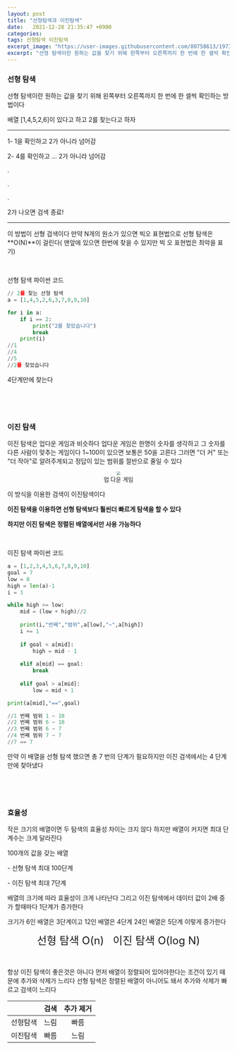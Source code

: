```yaml
---
layout: post
title: "선형탐색과 이진탐색"
date:   2021-12-28 21:35:47 +0900
categories:
tags: 선형탐색 이진탐색
excerpt_image: "https://user-images.githubusercontent.com/80758613/197390254-20122003-c8bc-4642-af18-b76da0e8b6cb.jpg"
excerpt: "선형 탐색이란 원하는 값을 찾기 위해 왼쪽부터 오른쪽까지 한 번에 한 셀씩 확인하는 방법이다 "
---
```


### **선형 탐색**

선형 탐색이란 원하는 값을 찾기 위해 왼쪽부터 오른쪽까지 한 번에 한 셀씩 확인하는 방법이다 

배열 [1,4,5,2,6]이 있다고 하고 2를 찾는다고 하자

---

1- 1을 확인하고 2가 아니라 넘어감

2- 4를 확인하고 ... 2가 아니라 넘어감

.

.

.

2가 나오면 검색 종료!

---

이 방법이 선형 검색이다 만약 N개의 원소가 있으면 빅오 표현법으로 선형 탐색은 **O(N)**이 걸린다( 맨앞에 있으면 한번에 찾을 수 있지만 빅 오 표현법은 최악을 표기)

&nbsp;

선형 탐색 파이썬 코드

``` python
// 2를 찾는 선형 탐색
a = [1,4,5,2,6,3,7,8,9,10]

for i in a:
    if i == 2:
        print("2를 찾았습니다")
        break
    print(i)
//1
//4
//5
//2를 찾았습니다
```

4단계만에 찾는다

&nbsp;

&nbsp;

### **이진 탐색**

이진 탐색은 업다운 게임과 비슷하다 업다운 게임은 한명이 숫자를 생각하고 그 숫자를 다른 사람이 맞추는 게임이다 1~100이 있으면 보통은 50을 고른다 그러면 "더 커" 또는 "더 작아"로 알려주게되고 정답이 있는 범위를 절반으로 줄일 수 있다 

<center>
<img src="https://user-images.githubusercontent.com/80758613/197390254-20122003-c8bc-4642-af18-b76da0e8b6cb.jpg" style="zoom:50%;">
</center>

<center><font size="2em">업 다운 게임</font></center>

이 방식을 이용한 검색이 이진탐색이다

**이진 탐색을 이용하면 선형 탐색보다 훨씬더 빠르게 탐색을 할 수 있다**

**하지만 이진 탐색은 정렬된 배열에서만 사용 가능하다**

&nbsp;



이진 탐색 파이썬 코드

``` python
a = [1,2,3,4,5,6,7,8,9,10]
goal = 7
low = 0
high = len(a)-1
i = 1

while high >= low:
    mid = (low + high)//2
    
    print(i,"번째","범위",a[low],"~",a[high])
    i += 1
    
    if goal < a[mid]:
        high = mid - 1
        
    elif a[mid] == goal:
        break
        
    elif goal > a[mid]:
        low = mid + 1

print(a[mid],"==",goal)

//1 번째 범위 1 ~ 10
//2 번째 범위 6 ~ 10
//3 번째 범위 6 ~ 7
//4 번째 범위 7 ~ 7
//7 == 7
```

만약 이 배열을 선형 탐색 했으면 총 7 번의 단계가 필요하지만 이진 검색에서는 4 단계만에 찾아냈다

&nbsp;

&nbsp;

### **효율성**

작은 크기의 배열이면 두 탐색의 효율성 차이는 크지 않다 하지만 배열이 커지면 최대 단계수는 크게 달라진다

100개의 값을 갖는 배열

\- 선형 탐색 최대 100단계

\- 이진 탐색 최대 7단계

배열의 크기에 따라 효율성이 크게 나타난다 그리고 이진 탐색에서 데이터 값이 2배 증가 할때마다 1단계가 증가한다

크기가 6인 배열은 3단계이고 12인 배열은 4단계 24인 배열은 5단계 이렇게 증가한다

<center><font size="5em">선형 탐색 O(n)  &nbsp;  이진 탐색 O(log N)</font></center>

&nbsp;

항상 이진 탐색이 좋은것은 아니다 먼저 배열이 정렬되어 있어야한다는 조건이 있기 때문에 추가와 삭제가 느리다 선형 탐색은 정렬된 배열이 아니어도 돼서 추가와 삭제가 빠르고 검색이 느리다

|          | 검색 | 추가 제거 |
| :------: | :--: | :-------: |
| 선형탐색 | 느림 |   빠름    |
| 이진탐색 | 빠름 |   느림    |

&nbsp;

&nbsp;

&nbsp;

